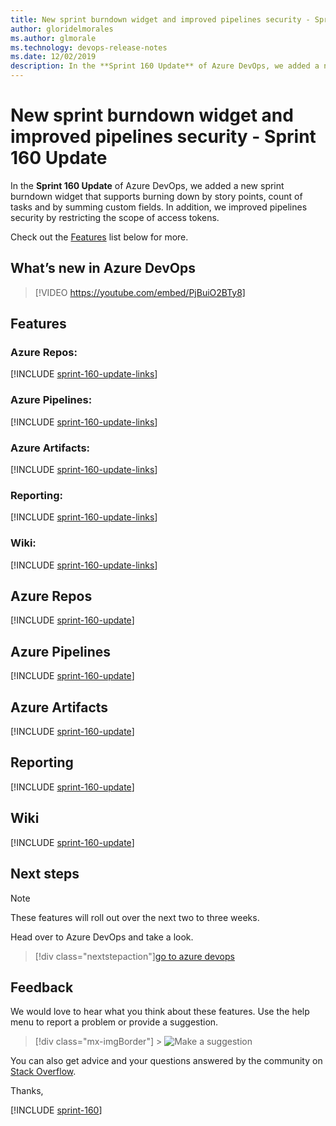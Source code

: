 ```yaml
---
title: New sprint burndown widget and improved pipelines security - Sprint 160 Update
author: gloridelmorales
ms.author: glmorale
ms.technology: devops-release-notes
ms.date: 12/02/2019
description: In the **Sprint 160 Update** of Azure DevOps, we added a new sprint burndown widget that supports burning down by story points, count of tasks and by summing custom fields.
---
```


# New sprint burndown widget and improved pipelines security - Sprint 160 Update

In the **Sprint 160 Update** of Azure DevOps, we added a new sprint burndown widget that supports burning down by story points, count of tasks and by summing custom fields. In addition, we improved pipelines security by restricting the scope of access tokens.

Check out the [Features](#features) list below for more.

## What’s new in Azure DevOps

> [!VIDEO https://youtube.com/embed/PjBuiO2BTy8]

## Features

### Azure Repos:

[!INCLUDE [sprint-160-update-links](includes/repos/sprint-160-update-links.md)]

### Azure Pipelines:

[!INCLUDE [sprint-160-update-links](includes/pipelines/sprint-160-update-links.md)]

### Azure Artifacts:

[!INCLUDE [sprint-160-update-links](includes/artifacts/sprint-160-update-links.md)]

### Reporting:

[!INCLUDE [sprint-160-update-links](includes/reporting/sprint-160-update-links.md)]

### Wiki:

[!INCLUDE [sprint-160-update-links](includes/wiki/sprint-160-update-links.md)]

## Azure Repos

[!INCLUDE [sprint-160-update](includes/repos/sprint-160-update.md)]

## Azure Pipelines

[!INCLUDE [sprint-160-update](includes/pipelines/sprint-160-update.md)]

## Azure Artifacts

[!INCLUDE [sprint-160-update](includes/artifacts/sprint-160-update.md)]

## Reporting

[!INCLUDE [sprint-160-update](includes/reporting/sprint-160-update.md)]

## Wiki

[!INCLUDE [sprint-160-update](includes/wiki/sprint-160-update.md)]

## Next steps

> [!NOTE]
> These features will roll out over the next two to three weeks.

Head over to Azure DevOps and take a look.

> [!div class="nextstepaction"][go to azure devops](https://go.microsoft.com/fwlink/?LinkId=307137&campaign=o~msft~docs~product-vsts~release-notes)

## Feedback

We would love to hear what you think about these features. Use the help menu to report a problem or provide a suggestion.

> [!div class="mx-imgBorder"] > ![Make a suggestion](../media/make-a-suggestion.png)

You can also get advice and your questions answered by the community on [Stack Overflow](https://stackoverflow.com/questions/tagged/azure-devops).

Thanks,

[!INCLUDE [sprint-160](includes/signer/sprint-160.md)]
